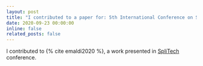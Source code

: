 ```yaml
---
layout: post
title: "I contributed to a paper for: 5th International Conference on Smart and Sustainable Technologies"
date: 2020-09-23 00:00:00
inline: false
related_posts: false
---
```


I contributed to {% cite emaldi2020 %}, a work presented in [SpliTech](https://2020.splitech.org/) conference.
